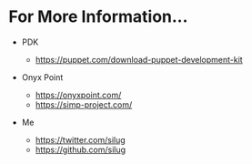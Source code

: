 <!SLIDE >
# For More Information...

* PDK
    * https://puppet.com/download-puppet-development-kit

* Onyx Point
    * https://onyxpoint.com/
    * https://simp-project.com/

* Me
    * https://twitter.com/silug
    * https://github.com/silug
